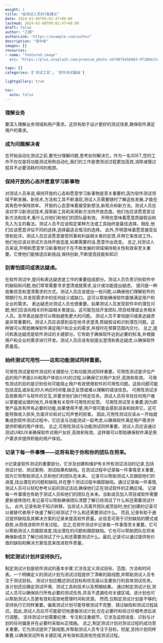 ```yaml
---
weight: 1
title: "给测试人员的7条建议"
date: 2024-03-08T09:02:47+08:00
lastmod: 2024-03-08T09:02:47+08:00
draft: false
author: "乙醇"
authorLink: "https://example.com/author"
description: "很中肯"
images: []
resources:
- name: "featured-image"
  src: "https://plus.unsplash.com/premium_photo-1679079456083-9f288e224e96?q=80&w=2970&auto=format&fit=crop&ixlib=rb-4.0.3&ixid=M3wxMjA3fDB8MHxwaG90by1wYWdlfHx8fGVufDB8fHx8fA%3D%3D"

tags: []
categories: ['测试工具', '软件测试基础']

lightgallery: true

toc:
  auto: false
---
```


### 理解业务
要深入理解业务领域和用户需求。这将有助于设计更好的测试场景,确保软件满足用户的需求。

### 成为问题解决者
在开始自动化测试之前,要充分理解问题,思考如何解决它。作为一名SDET,您的工作不仅仅是将功能测试用例自动化,我们的工作是使测试过程更加高效,消除减慢过程并不必要消耗时间的瓶颈。 

### 保持开放的心态并愿意学习新事物
对测试人员来说,保持开放的心态和愿意学习新事物是至关重要的,因为软件测试领域不断发展。新技术,方法和工具不断涌现,测试人员需要随时了解这些发展,才能在其角色中保持效率。
开放的心态意味着接受新想法,新观点和新方法。测试人员应该对学习新测试技术,探索新工具和采用新方法持开放态度。他们也应该愿意尝试新方法和技术,看什么对他们和他们的团队最有效。
开明也意味着愿意质疑假设和先入为主的看法。测试人员不应该假定某种方法或工具始终是最佳选择。相反,他们应该愿意评估不同的选择,选择最适合情况的选择。
此外,开明意味着愿意接受反馈和批评。测试人员应该愿意接受同事和利益相关者的反馈,并用它来改进工作。他们也应该对测试方法持开放态度,如果需要的话,愿意作出改变。
总之,对测试人员来说,开明和愿意学习新事物对于在不断发展的领域保持相关性和效率至关重要。它使他们能够适应新挑战,保持创新,不断提高技能和知识


### 别害怕提问或表达疑虑。
在软件测试中,提问和表达疑虑是工作的重要组成部分。测试人员负责识别软件中的缺陷和问题,他们常常需要寻求澄清或就需求,设计或功能提出疑虑。
提问是一种收集信息和澄清需求的方式。测试人员应该提出一些问题,以确保他们理解软件的预期行为,并发现需求中的任何歧义或缺口。这可以帮助确保软件能够满足用户和企业的需求。
表达疑虑对测试人员也很重要。如果测试人员发现软件中的潜在问题,他们应该向相关的利益相关者提出。这可能包括开发团队,项目经理或业务相关人员。及早表达疑虑可以帮助避免更大的问题。 
测试人员不害怕提问或表达疑虑是非常重要的。测试人员应该感到自在地寻求澄清,质疑假设和识别潜在问题。这样做可以帮助确保软件满足用户和企业的需求,并按时在预算范围内交付。
总之,提问和表达疑虑是软件测试的关键部分。它有助于确保软件达到必要的标准,并根据用户和企业的需求进行开发。测试人员应该有权提出澄清和表达疑虑,以确保软件质量高。

### 始终测试可用性——这和功能测试同样重要。 
可用性测试是软件测试的关键部分,它和功能测试同样重要。可用性测试是评估产品的用户界面(UI)和用户体验(UX)的过程,以确保它对用户友好,高效和有效。 
可用性测试的目的是识别任何可能阻止用户有效使用软件的可用性问题。这些问题可能包括混乱或杂乱的UI,响应时间慢,缺乏反馈或难以理解的错误信息。
可用性测试涉及观察用户与软件的交互,并要求他们执行特定任务。测试人员将寻找任何用户难以掌握或出错的地方,并收集有关软件可用性的反馈。 
可用性测试至关重要,因为即使产品具有所有必要的功能,如果使用不便,用户很可能会感到沮丧和抛弃它。这可能导致收入损失,负面评论和对公司声誉的损害。
因此,可用性测试应该从一开始就集成到软件测试过程中。它应该与功能测试一起考虑,以确保软件满足用户需求并提供积极的用户体验。 
总之,可用性测试与功能测试同样重要。测试人员应该通过测试UI和UX来确保软件对用户友好,高效和有效。这样做可以帮助确保软件满足用户需求并提供积极的用户体验。

### 记录下每一件事情——这将有助于你和你的团队在将来。
:nerd_face:记录是软件测试的重要部分。它涉及创建和维护有关所有测试活动的记录,包括测试计划、测试案例、测试结果和缺陷。在测试过程中记录每一件事情至关重要,因为它将帮助测试人员和他们的团队在未来。
记录可以帮助测试人员跟踪他们的进度,找出潜在的问题和缺陷,并在整个测试过程中跟踪缺陷。通过记录每一件事情,测试人员可以轻松参考以前的测试活动,确保他们正在测试软件的正确区域。 
记录每一件事情也有助于测试人员和他们的团队在未来。当新成员加入项目或软件需要更新或修改时,有记录可以帮助确保团队清楚了解已经测试了什么和还需要测试什么。 
此外,记录有助于知识转移。当测试人员离开团队或项目时,他们创建的记录可以被替代者用于快速了解已经测试了什么和还需要测试什么。 
而且,记录有助于通过提供缺陷及其解决方案的记录来提高软件质量。此信息可用于识别缺陷的模式或趋势,从而改进软件开发过程。 
总之,在软件测试中记录每一件事情至关重要。它可以帮助测试人员跟踪进度,找出潜在的问题和跟踪缺陷。它也可以帮助团队在将来确保新成员了解已经测试了什么和还需要测试什么。最后,记录可以通过提供有价值的缺陷和解决方案信息来改进软件质量。 

### 制定测试计划并坚持执行。
制定测试计划是软件测试的基本步骤,它涉及定义测试目标、范围、方法和时间表。一个明确定义的测试计划为测试过程提供了清晰的路线图,并帮助测试人员专注于测试目标。 
测试计划应概述测试目标和优先级以及要执行的具体测试任务。该计划还应确定测试环境、测试工具和技术以及预期结果。 
通过制定测试计划,测试人员可以确保执行所有必要的测试任务,并且不遗漏任何关键区域。该计划也可以帮助测试人员更有效和高效地管理时间和资源。
然而,仅制定测试计划是不够的;坚持执行它同样重要。偏离测试计划可能导致测试不完整、错过缺陷和测试过程延迟。因此,测试人员应尽可能密切地遵循测试计划,仅在必要时和经过仔细考虑后进行调整。
坚持测试计划需要纪律、专注和注重细节。它涉及监控进度、识别与计划的任何偏差并在必要时采取纠正措施。 
总之,制定测试计划对测试过程的成功至关重要。它为测试提供了路线图,并帮助测试人员专注于目标。但是,坚持计划同样重要,以确保测试所有关键区域,并有效和高效地完成测试过程。